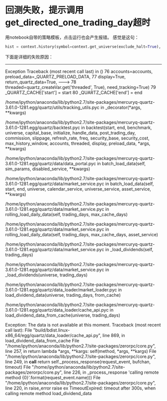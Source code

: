 # 回测失败，提示调用get_directed_one_trading_day超时

用notebook自带的策略模板，点击运行也会产生报错。
感觉是这句：

```python
hist = context.history(symbol=context.get_universe(exclude_halt=True), attribute='PE', time_range=1, style='tas')[previous_date]
```

下面是详细的失败原因：

---------------------------------------------------------------------------
Exception                                 Traceback (most recent call last)
<mercury-input-4-17E78FC741A148E1BDED16D1BAA69A80> in <module>()
     76                                             accounts=accounts, preload_data=_QUARTZ_PRELOAD_DATA,
     77                                             display=True, return_quartz_data=True,
---> 78                                             threaded=quartz_createVar.get('threaded', True), need_tracking=True)
     79     _QUARTZ_CACHE['start'] = start
     80     _QUARTZ_CACHE['end'] = end

/home/ipython/anaconda/lib/python2.7/site-packages/mercuryq-quartz-3.61.0-1281.egg/quartz/utils/tracking_utils.pyc in _decorator(*args, **kwargs)

/home/ipython/anaconda/lib/python2.7/site-packages/mercuryq-quartz-3.61.0-1281.egg/quartz/backtest.pyc in backtest(start, end, benchmark, universe, capital_base, initialize, handle_data, post_trading_day, commission, slippage, refresh_rate, freq, security_base, security_cost, max_history_window, accounts, threaded, display, preload_data, *args, **kwargs)

/home/ipython/anaconda/lib/python2.7/site-packages/mercuryq-quartz-3.61.0-1281.egg/quartz/data/data_portal.pyc in batch_load_data(self, sim_params, disabled_service, **kwargs)

/home/ipython/anaconda/lib/python2.7/site-packages/mercuryq-quartz-3.61.0-1281.egg/quartz/data/market_service.pyc in batch_load_data(self, start, end, universe, calendar_service, universe_service, asset_service, **kwargs)

/home/ipython/anaconda/lib/python2.7/site-packages/mercuryq-quartz-3.61.0-1281.egg/quartz/data/market_service.pyc in rolling_load_daily_data(self, trading_days, max_cache_days)

/home/ipython/anaconda/lib/python2.7/site-packages/mercuryq-quartz-3.61.0-1281.egg/quartz/data/market_service.pyc in rolling_load_daily_data(self, trading_days, max_cache_days, asset_service)

/home/ipython/anaconda/lib/python2.7/site-packages/mercuryq-quartz-3.61.0-1281.egg/quartz/data/market_service.pyc in _load_dividends(self, trading_days)

/home/ipython/anaconda/lib/python2.7/site-packages/mercuryq-quartz-3.61.0-1281.egg/quartz/data/market_service.pyc in _load_dividends(universe, trading_days)

/home/ipython/anaconda/lib/python2.7/site-packages/mercuryq-quartz-3.61.0-1281.egg/quartz/data_loader/market_loader.pyc in load_dividend_data(universe, trading_days, from_cache)

/home/ipython/anaconda/lib/python2.7/site-packages/mercuryq-quartz-3.61.0-1281.egg/quartz/data_loader/cache_api.pyc in load_dividend_data_from_cache(universe, trading_days)

Exception: The data is not available at this moment. Traceback (most recent call last):
  File "build/bdist.linux-x86_64/egg/quartz/data_loader/cache_api.py", line 869, in load_dividend_data_from_cache
  File "/home/ipython/anaconda/lib/python2.7/site-packages/zerorpc/core.py", line 257, in <lambda>
    return lambda *args, **kargs: self(method, *args, **kargs)
  File "/home/ipython/anaconda/lib/python2.7/site-packages/zerorpc/core.py", line 249, in __call__
    return self._process_response(request_event, bufchan, timeout)
  File "/home/ipython/anaconda/lib/python2.7/site-packages/zerorpc/core.py", line 226, in _process_response
    'calling remote method {0}'.format(request_event.name)))
  File "/home/ipython/anaconda/lib/python2.7/site-packages/zerorpc/core.py", line 220, in raise_error
    raise ex
TimeoutExpired: timeout after 300s, when calling remote method load_dividend_data